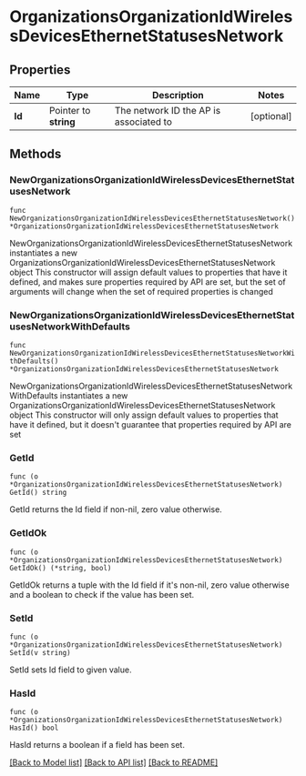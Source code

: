 # OrganizationsOrganizationIdWirelessDevicesEthernetStatusesNetwork

## Properties

Name | Type | Description | Notes
------------ | ------------- | ------------- | -------------
**Id** | Pointer to **string** | The network ID the AP is associated to | [optional] 

## Methods

### NewOrganizationsOrganizationIdWirelessDevicesEthernetStatusesNetwork

`func NewOrganizationsOrganizationIdWirelessDevicesEthernetStatusesNetwork() *OrganizationsOrganizationIdWirelessDevicesEthernetStatusesNetwork`

NewOrganizationsOrganizationIdWirelessDevicesEthernetStatusesNetwork instantiates a new OrganizationsOrganizationIdWirelessDevicesEthernetStatusesNetwork object
This constructor will assign default values to properties that have it defined,
and makes sure properties required by API are set, but the set of arguments
will change when the set of required properties is changed

### NewOrganizationsOrganizationIdWirelessDevicesEthernetStatusesNetworkWithDefaults

`func NewOrganizationsOrganizationIdWirelessDevicesEthernetStatusesNetworkWithDefaults() *OrganizationsOrganizationIdWirelessDevicesEthernetStatusesNetwork`

NewOrganizationsOrganizationIdWirelessDevicesEthernetStatusesNetworkWithDefaults instantiates a new OrganizationsOrganizationIdWirelessDevicesEthernetStatusesNetwork object
This constructor will only assign default values to properties that have it defined,
but it doesn't guarantee that properties required by API are set

### GetId

`func (o *OrganizationsOrganizationIdWirelessDevicesEthernetStatusesNetwork) GetId() string`

GetId returns the Id field if non-nil, zero value otherwise.

### GetIdOk

`func (o *OrganizationsOrganizationIdWirelessDevicesEthernetStatusesNetwork) GetIdOk() (*string, bool)`

GetIdOk returns a tuple with the Id field if it's non-nil, zero value otherwise
and a boolean to check if the value has been set.

### SetId

`func (o *OrganizationsOrganizationIdWirelessDevicesEthernetStatusesNetwork) SetId(v string)`

SetId sets Id field to given value.

### HasId

`func (o *OrganizationsOrganizationIdWirelessDevicesEthernetStatusesNetwork) HasId() bool`

HasId returns a boolean if a field has been set.


[[Back to Model list]](../README.md#documentation-for-models) [[Back to API list]](../README.md#documentation-for-api-endpoints) [[Back to README]](../README.md)



